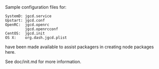 Sample configuration files for:
```
SystemD: jgcd.service
Upstart: jgcd.conf
OpenRC:  jgcd.openrc
         jgcd.openrcconf
CentOS:  jgcd.init
OS X:    org.dash.jgcd.plist
```
have been made available to assist packagers in creating node packages here.

See doc/init.md for more information.
